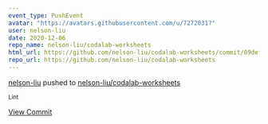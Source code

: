 ```yaml
---
event_type: PushEvent
avatar: "https://avatars.githubusercontent.com/u/7272031?"
user: nelson-liu
date: 2020-12-06
repo_name: nelson-liu/codalab-worksheets
html_url: https://github.com/nelson-liu/codalab-worksheets/commit/09def347f8cf44926ef1e53784ef1eb7ea78bb63
repo_url: https://github.com/nelson-liu/codalab-worksheets
---
```


<a href='https://github.com/nelson-liu' target='_blank'>nelson-liu</a> pushed to <a href='https://github.com/nelson-liu/codalab-worksheets' target='_blank'>nelson-liu/codalab-worksheets</a>

<small>Lint</small>

<a href='https://github.com/nelson-liu/codalab-worksheets/commit/09def347f8cf44926ef1e53784ef1eb7ea78bb63' target='_blank'>View Commit</a>
